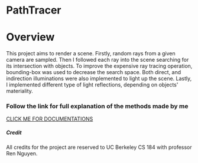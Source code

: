 PathTracer
===================================

# Overview

This project aims to render a scene. Firstly, random rays from a given camera are sampled. Then I followed each ray into the scene searching for its intersection with objects. To improve the expensive ray tracing operation, bounding-box was used to decrease the search space. Both direct, and indirection illuminations were also implemented to light up the scene. Lastly, I implemented different type of light reflections, depending on objects' materiality.


### Follow the link for full explanation of the methods made by me

[CLICK ME FOR DOCUMENTATIONS](http://huutinhpham.com/projects/PathTracer)

##### Credit

All credits for the project are reserved to UC Berkeley CS 184 with professor Ren Nguyen.
